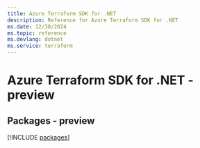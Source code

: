 ```yaml
---
title: Azure Terraform SDK for .NET
description: Reference for Azure Terraform SDK for .NET
ms.date: 12/30/2024
ms.topic: reference
ms.devlang: dotnet
ms.service: terraform
---
```

# Azure Terraform SDK for .NET - preview
## Packages - preview
[!INCLUDE [packages](terraform-index.md)]